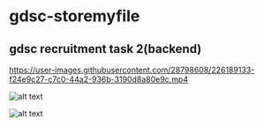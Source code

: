 # gdsc-storemyfile
## gdsc recruitment  task 2(backend)

https://user-images.githubusercontent.com/28798608/226189133-f24e9c27-c7c0-44a2-936b-3190d8a80e9c.mp4

![alt text](https://i.ibb.co/DzQNVWx/Screenshot-from-2023-03-19-02-43-15.png)

![alt text](https://i.ibb.co/4t8QYV5/Screenshot-from-2023-03-19-02-43-48.png)
<!-- 
<img src="https://media3.giphy.com/media/v1.Y2lkPTc5MGI3NjExNzIxMDFiMTlhNWY2ZjQ0NDk0MmUxNDYwYjFhZTgxYzY4OGIzNjMwYiZjdD1n/fCXKvmJRrbFV3qACkT/giphy.gif" width="600px" height="240px"/>
 -->


